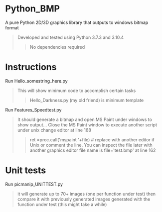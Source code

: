 # Python_BMP
A pure Python 2D/3D graphics library that outputs to windows bitmap format

>Developed and tested using Python 3.7.3 and 3.10.4
>>No dependencies required

# Instructions

Run Hello_somestring_here.py

>This will show minimum code to accomplish certain tasks
>>Hello_Darkness.py (my old friend) is minimum template 

Run Features_Speedtest.py 

>It should generate a bitmap and open MS Paint under windows to show output... 
>Close the MS Paint window to execute another script
>under unix change editor at line 168
>>ret =proc.call('mspaint '+file) # replace with another editor if Unix
>>or comment the line. 
>You can inspect the file later with another graphics editor file name is
>>file='test.bmp' 
>at line 162

# Unit tests

Run picmanip_UNITTEST.py 

>it will generate up to 70+ images (one per function under test) then compare it with previously generated images generated with the function under test 
>(this might take a while)




